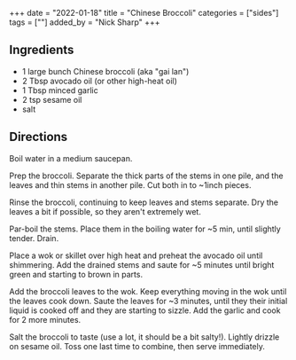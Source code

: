 +++
date = "2022-01-18"
title = "Chinese Broccoli"
categories = ["sides"]
tags = [""]
added_by = "Nick Sharp"
+++

## Ingredients

- 1 large bunch Chinese broccoli (aka "gai lan")
- 2 Tbsp avocado oil (or other high-heat oil)
- 1 Tbsp minced garlic
- 2 tsp sesame oil
- salt

## Directions

Boil water in a medium saucepan.

Prep the broccoli. Separate the thick parts of the stems in one pile, and the leaves and thin stems in another pile. Cut both in to ~1inch pieces. 

Rinse the broccoli, continuing to keep leaves and stems separate. Dry the leaves a bit if possible, so they aren't extremely wet.

Par-boil the stems. Place them in the boiling water for ~5 min, until slightly tender. Drain.

Place a wok or skillet over high heat and preheat the avocado oil until shimmering. Add the drained stems and saute for ~5 minutes until bright green and starting to brown in parts.

Add the broccoli leaves to the wok. Keep everything moving in the wok until the leaves cook down. Saute the leaves for ~3 minutes, until they their initial liquid is cooked off and they are starting to sizzle. Add the garlic and cook for 2 more minutes.

Salt the broccoli to taste (use a lot, it should be a bit salty!). Lightly drizzle on sesame oil. Toss one last time to combine, then serve immediately.

